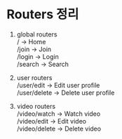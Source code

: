 # Routers 정리

1. global routers  
/ -> Home  
/join -> Join  
/login -> Login  
/search -> Search  


2. user routers  
/user/edit -> Edit user profile  
/user/delete -> Delete user profile  


3. video routers  
/video/watch -> Watch video  
/video/edit -> Edit video  
/video/delete -> Delete video  